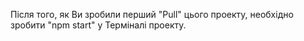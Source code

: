 Після того, як Ви зробили перший "Pull" цього проекту, необхідно зробити "npm start" у Терміналі проекту.
